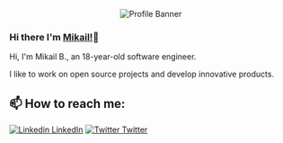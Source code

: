 
<p align="center"><img alt="Profile Banner" src="https://i.imgur.com/mHwO64R.jpeg"></p>

### Hi there I'm [Mikail!]()👋
Hi, I'm Mikail B., an 18-year-old software engineer.

I like to work on open source projects and develop innovative products.<br>

## 📫 How to reach me: 
[![Linkedin](https://i.stack.imgur.com/gVE0j.png) LinkedIn](https://www.linkedin.com/in/mikailb/)  [![Twitter](https://img.icons8.com/fluency/15/000000/twitter.png) Twitter](https://twitter.com/MikailDev)
<!--
Here are some ideas to get you started:
- 🤔 I’m looking for help with ...
- 💬 Ask me about ...
- 📫 How to reach me: ...
- 😄 Pronouns: ...
- ⚡ Fun fact: ...
-->
